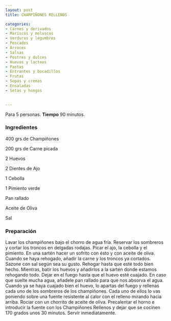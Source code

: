 ```yaml
---
layout: post
title: CHAMPIÑONES RELLENOS

categories:
- Carnes y derivados
- Mariscos y moluscos
- Verduras y legumbres
- Pescados
- Arroces
- Salsas
- Postres y dulces
- Huevos y lacteos
- Pastas
- Entrantes y bocadillos
- Frutas
- Sopas y cremas
- Ensaladas
- Setas y hongos
 

---
```


Para 5 personas.
<b>Tiempo</b> 90 minutos.

<h3>Ingredientes</h3>

400 grs de Champiñones

200 grs de Carne picada

2 Huevos

2 Dientes de Ajo

1 Cebolla

1 Pimiento verde

Pan rallado

Aceite de Oliva

Sal

<h3>Preparación</h3>

Lavar los champiñones bajo el chorro de agua fría. Reservar los sombreros y cortar los troncos en delgadas rodajas. Picar el ajo, la cebolla y el pimiento. En una sartén hacer un sofrito con ésto y con aceite de oliva. Cuando se haya rehogado, añadir la carne y los troncos ya cortados. Sazone con sal según sea su gusto. Rehogar hasta que esté todo bien hecho. Mientras, batir los huevos y añadirlos a la sartén donde estamos rehogando todo. Dejar en el fuego hasta que el huevo esté cuajado. En caso que suelte mucha agua, añadele pan rallado para que nos absorva el agua. Cuando ya se haya cuajado bien el huevo, lo apartas del fuego y rellenas cada uno de los sombreros de los champiñones. Cada uno de ellos lo vas poniendo sobre una fuente resistente al calor con el relleno mirando hacia arriba. Rociar con un chorrito de aceite de oliva. Precalentar el horno e introducir la fuente con los Champiñones Rellenos y dejar que se cocinen 170 grados unos 30 minutos. Servir inmediatamente.

